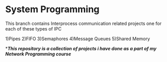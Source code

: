 # System Programming
This branch contains Interprocess communication related projects one for each of these types of IPC

1)Pipes
2)FIFO
3)Semaphores
4)Message Queues
5)Shared Memory


******This repository is a collection of projects i have done as a part of my Network Programming course*****
